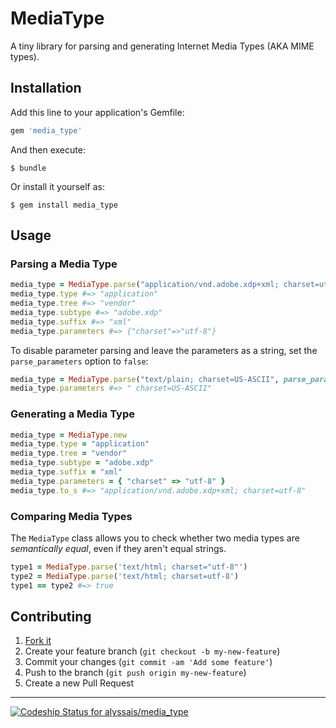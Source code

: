 # MediaType

A tiny library for parsing and generating Internet Media Types (AKA MIME types).

## Installation

Add this line to your application's Gemfile:

```ruby
gem 'media_type'
```

And then execute:

    $ bundle

Or install it yourself as:

    $ gem install media_type

## Usage

### Parsing a Media Type

```ruby
media_type = MediaType.parse("application/vnd.adobe.xdp+xml; charset=utf-8")
media_type.type #=> "application"
media_type.tree #=> "vendor"
media_type.subtype #=> "adobe.xdp"
media_type.suffix #=> "xml"
media_type.parameters #=> {"charset"=>"utf-8"}
```

To disable parameter parsing and leave the parameters as a string,
set the `parse_parameters` option to `false`:

```ruby
media_type = MediaType.parse("text/plain; charset=US-ASCII", parse_parameters: false)
media_type.parameters #=> " charset=US-ASCII"
```

### Generating a Media Type

```ruby
media_type = MediaType.new
media_type.type = "application"
media_type.tree = "vendor"
media_type.subtype = "adobe.xdp"
media_type.suffix = "xml"
media_type.parameters = { "charset" => "utf-8" }
media_type.to_s #=> "application/vnd.adobe.xdp+xml; charset=utf-8"
```

### Comparing Media Types

The `MediaType` class allows you to check whether two media types are
*semantically equal*, even if they aren't equal strings.

```ruby
type1 = MediaType.parse('text/html; charset="utf-8"')
type2 = MediaType.parse('text/html; charset=utf-8')
type1 == type2 #=> true
```

## Contributing

1. [Fork it](https://github.com/[my-github-username]/media_type/fork)
2. Create your feature branch (`git checkout -b my-new-feature`)
3. Commit your changes (`git commit -am 'Add some feature'`)
4. Push to the branch (`git push origin my-new-feature`)
5. Create a new Pull Request

---

[ ![Codeship Status for alyssais/media_type](https://codeship.com/projects/36ec2d70-622e-0132-f3b2-3a888924fd85/status)](https://codeship.com/projects/52003)
